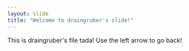 ```yaml
---
layout: slide
title: "Welcome to draingruber's slide!"
---
```

This is draingruber's file tada!
Use the left arrow to go back!
